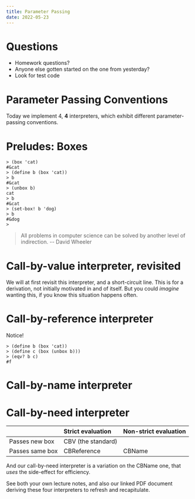 ```yaml
---
title: Parameter Passing
date: 2022-05-23
---
```


# Questions

-   Homework questions?
-   Anyone else gotten started on the one from yesterday?
-   Look for test code

# Parameter Passing Conventions

Today we implement 4, **4** interpreters, which exhibit different
parameter-passing conventions.

# Preludes: Boxes

```racket
> (box 'cat)
#&cat
> (define b (box 'cat))
> b
#&cat
> (unbox b)
cat
> b
#&cat
> (set-box! b 'dog)
> b
#&dog
> 
```

> All problems in computer science can be solved by another level of
> indirection. -- David Wheeler

# Call-by-value interpreter, revisited

We will at first revisit this interpreter, and a short-circuit line.
This is for a derivation, not initially motivated in and of itself. But
you could *imagine* wanting this, if you know this situation happens
often.

# Call-by-reference interpreter

Notice!

```racket
> (define b (box 'cat))
> (define c (box (unbox b)))
> (eqv? b c)
#f
```

# Call-by-name interpreter

# Call-by-need interpreter



|                 | Strict evaluation  | Non-strict evaluation |
|:----------------|:-------------------|:----------------------|
| Passes new box  | CBV (the standard) |                       |
| Passes same box | CBReference        | CBName                |


And our call-by-need interpreter is a variation on the CBName one, that
*uses* the side-effect for efficiency.

See both your own lecture notes, and also our linked PDF document
deriving these four interpreters to refresh and recapitulate.
